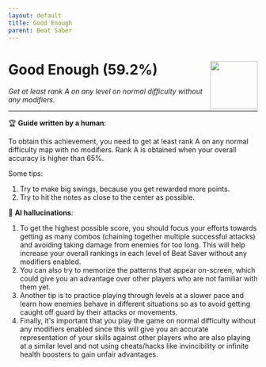 ```yaml
---
layout: default
title: Good Enough
parent: Beat Saber
---
```


# Good Enough (59.2%) <img style="float: right;" src="https://cdn.cloudflare.steamstatic.com/steamcommunity/public/images/apps/620980/fbc0983f37696e78b519b738979f137fa01f42a5.jpg" width="96" height="96">

_Get at least rank A on any level on normal difficulty without any modifiers._

***

:trophy: **Guide written by a human**:

To obtain this achievement, you need to get at least rank A on any normal difficulty map with no modifiers. Rank A is obtained when your overall accuracy is higher than 65%.

Some tips:
1. Try to make big swings, because you get rewarded more points.
2. Try to hit the notes as close to the center as possible.

:robot: **AI hallucinations**:

1. To get the highest possible score, you should focus your efforts towards getting as many combos (chaining together multiple successful attacks) and avoiding taking damage from enemies for too long. This will help increase your overall rankings in each level of Beat Saver without any modifiers enabled. 
2. You can also try to memorize the patterns that appear on-screen, which could give you an advantage over other players who are not familiar with them yet.
3. Another tip is to practice playing through levels at a slower pace and learn how enemies behave in different situations so as to avoid getting caught off guard by their attacks or movements.
4. Finally, it's important that you play the game on normal difficulty without any modifiers enabled since this will give you an accurate representation of your skills against other players who are also playing at a similar level and not using cheats/hacks like invincibility or infinite health boosters to gain unfair advantages.

